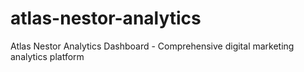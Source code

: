 # atlas-nestor-analytics
Atlas Nestor Analytics Dashboard - Comprehensive digital marketing analytics platform
